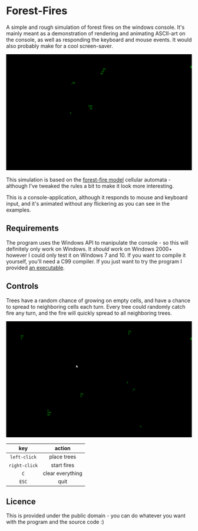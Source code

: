 # Forest-Fires

A simple and rough simulation of forest fires on the windows console. It's mainly meant as a demonstration of rendering and animating ASCII-art on the console, as well as responding the keyboard and mouse events. It would also probably make for a cool screen-saver.

![](./example-1.gif)

This simulation is based on the [forest-fire model](https://en.wikipedia.org/wiki/Forest-fire_model) cellular automata - although I've tweaked the rules a bit to make it look more interesting.

This is a console-application, although it responds to mouse and keyboard input, and it's animated without any flickering as you can see in the examples.

## Requirements

The program uses the Windows API to manipulate the console - so this will definitely only work on Windows. It _should_ work on Windows 2000+ however I could only test it on Windows 7 and 10. If you want to compile it yourself, you'll need a C99 compiler. If you just want to try the program I provided [an executable](./Forest%20Fires.exe). 

## Controls

Trees have a random chance of growing on empty cells, and have a chance to spread to neighboring cells each turn. Every tree could randomly catch fire any turn, and the fire will quickly spread to all neighboring trees. 

![](./example-2.gif)

key          | action
:-----------:|:------:
`left-click` | place trees
`right-click`| start fires
`C`          | clear everything
`ESC`        | quit

## Licence

This is provided under the public domain - you can do whatever you want with the program and the source code :)
